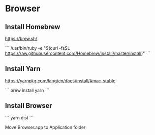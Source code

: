 # Browser

## Install Homebrew

https://brew.sh/

´´´
/usr/bin/ruby -e "$(curl -fsSL https://raw.githubusercontent.com/Homebrew/install/master/install)"
´´´

## Install Yarn

https://yarnpkg.com/lang/en/docs/install/#mac-stable

´´´
brew install yarn
´´´

## Install Browser

´´´
yarn dist
´´´

Move Browser.app to Application folder
